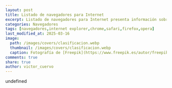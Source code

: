 ```yaml
---
layout: post
title: Listado de navegadores para Internet
excerpt: Listado de navegadores para Internet presenta información sobre los principales navegadores como Google Chrome, Firefox e Internet Explorer.
categories: Navegadores
tags: [navegadores,internet explorer,chrome,safari,firefox,opera]
last_modified_at: 2025-03-16
image:
  path: /images/covers/clasificacion.webp
  thumbnail: /images/covers/clasificacion.webp
  caption: Fotografía de [Freepik](https://www.freepik.es/autor/freepik)
comments: true
share: true
author: victor_cuervo
---
```

undefined